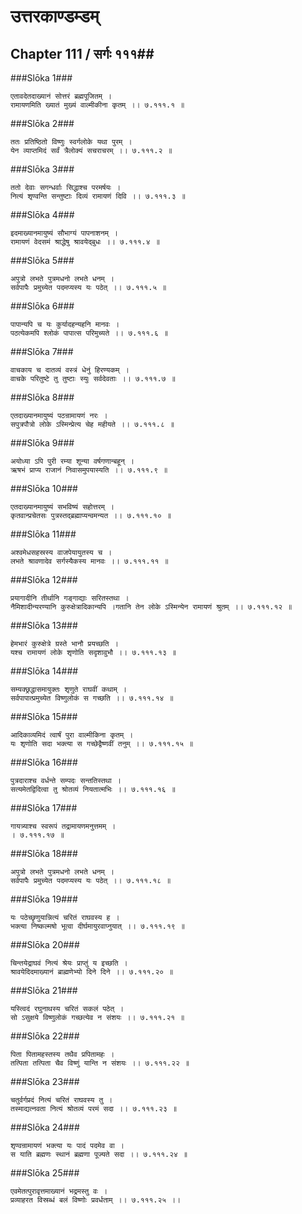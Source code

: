 उत्तरकाण्डम्डम्
===============================


## Chapter 111  / सर्गः १११##


###Slōka 1###


    एतावदेतदाख्यानं सोत्तरं ब्रह्मपूजितम् ।
    रामायणमिति ख्यातं मुख्यं वाल्मीकीना कृतम् ।। ७.१११.१ ॥


###Slōka 2###


    ततः प्रतिष्ठितो विष्णुः स्वर्गलोके यथा पुरम् ।
    येन व्याप्तमिदं सर्वं त्रैलोक्यं सचराचरम् ।। ७.१११.२ ॥


###Slōka 3###


    ततो देवाः सगन्धर्वाः सिद्धाश्च परमर्षयः ।
    नित्यं शृण्वन्ति सन्तुष्टाः दिव्यं रामायणं दिवि ।। ७.१११.३ ॥


###Slōka 4###


    इदमाख्यानमायुष्यं सौभाग्यं पापनाशनम् ।
    रामायणं वेदसमं श्राद्धेषु श्रावयेद्बुधः ।। ७.१११.४ ॥


###Slōka 5###


    अपुत्रो लभते पुत्रमधनो लभते धनम् ।
    सर्वपापैः प्रमुच्येत पदमप्यस्य यः पठेत् ।। ७.१११.५ ॥


###Slōka 6###


    पापान्यपि च यः कुर्यादहन्यहनि मानवः ।
    पठत्येकमपि श्लोकं पापात्स परिमुच्यते ।। ७.१११.६ ॥


###Slōka 7###


    वाचकाय च दातव्यं वस्त्रं धेनुं हिरण्यकम् ।
    वाचके परितुष्टे तु तुष्टाः स्युः सर्वदेवताः ।। ७.१११.७ ॥


###Slōka 8###


    एतदाख्यानमायुष्यं पठन्रामायणं नरः ।
    सपुत्रपौत्रो लोके ऽस्मिन्प्रेत्य चेह महीयते ।। ७.१११.८ ॥


###Slōka 9###


    अयोध्या ऽपि पुरी रम्या शून्या वर्षगणान्बहून् ।
    ऋषभं प्राप्य राजानं निवासमुपयास्यति ।। ७.१११.९ ॥


###Slōka 10###


    एतदाख्यानमायुष्यं सभविष्यं सहोत्तरम् ।
    कृतवान्प्रचेतसः पुत्रस्तद्ब्रह्माप्यन्वमन्यत ।। ७.१११.१० ॥


###Slōka 11###


    अश्वमेधसहस्रस्य वाजपेयायुतस्य च ।
    लभते श्रावणादेव सर्गस्यैकस्य मानवः ।। ७.१११.११ ॥


###Slōka 12###


    प्रयागादीनि तीर्थानि गङ्गाद्याः सरितस्तथा ।
    नैमिशादीन्यरण्यानि कुरुक्षेत्रादिकान्यपि ।गतानि तेन लोके ऽस्मिन्येन रामायणं श्रुतम् ।। ७.१११.१२ ॥


###Slōka 13###


    हेमभारं कुरुक्षेत्रे ग्रस्ते भानौ प्रयच्छति ।
    यश्च रामायणं लोके शृणोति सदृशावुभौ ।। ७.१११.१३ ॥


###Slōka 14###


    सम्यक्छ्रद्धासमायुक्तः शृणुते राघवीं कथाम् ।
    सर्वपापात्प्रमुच्येत विष्णुलोकं स गच्छति ।। ७.१११.१४ ॥


###Slōka 15###


    आदिकाव्यमिदं त्वार्षं पुरा वाल्मीकिना कृतम् ।
    यः शृणोति सदा भक्त्या स गच्छेद्वैष्णवीं तनुम् ।। ७.१११.१५ ॥


###Slōka 16###


    पुत्रदाराश्च वर्धन्ते सम्पदः सन्ततिस्तथा ।
    सत्यमेतद्विदित्वा तु श्रोतव्यं नियतात्मभिः ।। ७.१११.१६ ॥


###Slōka 17###


    गायत्र्याश्च स्वरूपं तद्रामायणमनुत्तमम् ।
    । ७.१११.१७ ॥


###Slōka 18###


    अपुत्रो लभते पुत्रमधनो लभते धनम् ।
    सर्वपापैः प्रमुच्येत पदमप्यस्य यः पठेत् ।। ७.१११.१८ ॥


###Slōka 19###


    यः पठेच्छृणुयान्नित्यं चरितं राघवस्य ह ।
    भक्त्या निष्कल्मषो भूत्वा दीर्घमायुरवाप्नुयात् ।। ७.१११.१९ ॥


###Slōka 20###


    चिन्तयेद्राघवं नित्यं श्रेयः प्राप्तुं य इच्छति ।
    श्रावयेदिदमाख्यानं ब्राह्मणेभ्यो दिने दिने ।। ७.१११.२० ॥


###Slōka 21###


    यस्त्विदं रघुनाथस्य चरितं सकलं पठेत् ।
    सो ऽसुक्षये विष्णुलोकं गच्छत्येव न संशयः ।। ७.१११.२१ ॥


###Slōka 22###


    पिता पितामहस्तस्य तथैव प्रपितामहः ।
    तत्पिता तत्पिता चैव विष्णुं यान्ति न संशयः ।। ७.१११.२२ ॥


###Slōka 23###


    चतुर्वर्गप्रदं नित्यं चरितं राघवस्य तु ।
    तस्माद्यत्नवता नित्यं श्रोतव्यं परमं सदा ।। ७.१११.२३ ॥


###Slōka 24###


    शृण्वन्रामायणं भक्त्या यः पादं पदमेव वा ।
    स याति ब्रह्मणः स्थानं ब्रह्मणा पूज्यते सदा ।। ७.१११.२४ ॥


###Slōka 25###


    एवमेतत्पुरावृत्तमाख्यानं भद्रमस्तु वः ।
    प्रव्याहरत विस्रब्धं बलं विष्णोः प्रवर्धताम् ।। ७.१११.२५ ।।


